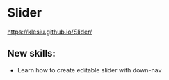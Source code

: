# Slider
https://klesiu.github.io/Slider/
## New skills:
- Learn how to create editable slider with down-nav 

